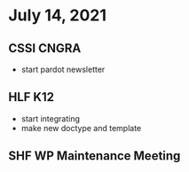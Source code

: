 # July 14, 2021

## CSSI CNGRA
- start pardot newsletter

## HLF K12
- start integrating
- make new doctype and template

## SHF WP Maintenance Meeting
